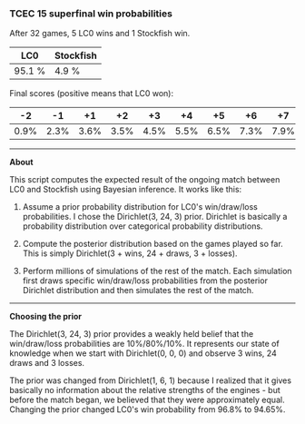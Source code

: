 ### TCEC 15 superfinal win probabilities

After 32 games, 5 LC0 wins and 1 Stockfish win.

|LC0|Stockfish|
|---|---|
| 95.1 % | 4.9 % |

Final scores (positive means that LC0 won):

| -2 | -1 | +1 | +2 | +3 | +4 | +5 | +6 | +7 | +8 | +9 | +10 | +11 | +12 | +13 | +14 | +15 | +16 | +17 | +18 | +19 |
|----|----|----|----|----|----|----|----|----|----|----|-----|-----|-----|-----|-----|-----|-----|-----|-----|-----|
|0.9%|2.3%|3.6%|3.5%|4.5%|5.5%|6.5%|7.3%|7.9%|8.1%|7.9%|7.4%|6.7%|5.8%|4.9%|4.0%|3.2%|2.4%|1.8%|1.3%|0.9%|

---

**About**

This script computes the expected result of the ongoing match between LC0 and Stockfish using Bayesian inference. It works like this:

1. Assume a prior probability distribution for LC0's win/draw/loss probabilities. I chose the Dirichlet(3, 24, 3) prior. Dirichlet is basically a probability distribution over categorical probability distributions.

2. Compute the posterior distribution based on the games played so far. This is simply Dirichlet(3 + wins, 24 + draws, 3 + losses).

3. Perform millions of simulations of the rest of the match. Each simulation first draws specific win/draw/loss probabilities from the posterior Dirichlet distribution and then simulates the rest of the match.

---

**Choosing the prior**

The Dirichlet(3, 24, 3) prior provides a weakly held belief that the win/draw/loss probabilities are 10%/80%/10%. It represents our state of knowledge when we start with Dirichlet(0, 0, 0) and observe 3 wins, 24 draws and 3 losses.

The prior was changed from Dirichlet(1, 6, 1) because I realized that it gives basically no information about the relative strengths of the engines - but before the match began, we believed that they were approximately equal. Changing the prior changed LC0's win probability from 96.8% to 94.65%.

